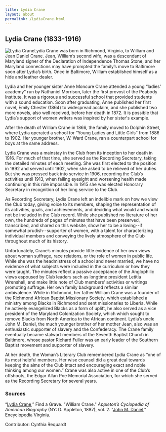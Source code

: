 ```yaml
---
title: Lydia Crane
layout: about
permalink: /LydiaCrane.html
---
```


## Lydia Crane (1833-1916)
<div style="float: left"><img src="https://elizajames.github.io/WLCB_draft/assets/img/LydiaCrane.jpg" alt="Lydia Crane"></div>

Lydia Crane was born in Richmond, Virginia, to William and Jean Daniel Crane. Jean, William’s second wife, was a descendant of Maryland signer of the Declaration of Independence Thomas Stone, and her Maryland connections may have prompted the family’s move to Baltimore soon after Lydia’s birth. Once in Baltimore, William established himself as a hide and leather dealer.

Lydia and her younger sister Anne Moncure Crane attended a young “ladies’ academy” run by Nathaniel Morrison, later the first provost of the Peabody Institute. It was a rigorous and successful school that provided students with a sound education. Soon after graduating, Anne published her first novel, Emily Chester (1864) to widespread acclaim, and she published two more novels, also well received, before her death in 1872. It is possible that Lydia’s support of women writers was inspired by her sister's example.

After the death of William Crane in 1866, the family moved to Dolphin Street, where Lydia operated a school for “Young Ladies and Little Girls” from 1886 to 1902. Her younger brother, W. Ward Crane, ran a counterpart school for boys at the same address.

Lydia Crane was a mainstay in the Club from its inception to her death in 1916. For much of that time, she served as the Recording Secretary, taking the detailed minutes of each meeting. She was first elected to the position in 1892 and served until 1902, when she asked to be relieved of her duties. But she was pressed back into service in 1906, recording the Club’s activities until 1913, when failing eyesight and worsening health made continuing in this role impossible. In 1915 she was elected Honorary Secretary in recognition of her long service to the Club.

As Recording Secretary, Lydia Crane left an indelible mark on how we view the Club today, giving voice to its members, shaping the representation of its activities, goals, and achievements, and deciding what would and would not be included in the Club record. While she published no literature of her own, the hundreds of pages of minutes that have been preserved, transcribed, and shared on this website, show her to be a loving--if somewhat prudish--supporter of women, with a talent for characterizing individual members and conveying the lively atmosphere of the Club throughout much of its history.

Unfortunately, Crane’s minutes provide little evidence of her own views about woman suffrage, race relations, or the role of women in public life. While she was the headmistress of a school and never married, we have no evidence of what subjects were included in the curriculum or how they were taught. The minutes reflect a passive acceptance of the Anglophilic views espoused by Club leaders such as longtime president Letitia Wrenshall, and make little note of Club members’ activities or writings promoting suffrage. Her own family background reflects a similar ambivalence. While in Richmond, her father William Crane was a founder of the Richmond African Baptist Missionary Society, which established a ministry among Blacks in Richmond and sent missionaries to Liberia. While he actively evangelized Blacks as a form of uplift, he also served as a vice president of the Maryland Colonization Society, which which sought to remove Blacks from North America to the African continent. Lydia’s uncle John M. Daniel, the much younger brother of her mother Jean, also was an enthusiastic supporter of slavery and the Confederacy. The Crane family eventually became stalwart members of the Seventh Baptist Church in Baltimore, whose pastor Richard Fuller was an early leader of the Southern Baptist movement and supporter of slavery.

At her death, the Woman’s Literary Club remembered Lydia Crane as “one of its most helpful members. Her wise counsel did a great deal towards keeping the aims of the Club intact and encouraging exact and noble thinking among our women.” Crane was also active in one of the Club’s offshoots, the Edgar Allan Poe Memorial Association, for which she served as the Recording Secretary for several years.

### Sources

“[Lydia Crane](https://www.findagrave.com/memorial/36844101/lydia-crane),” Find a Grave. 
"William Crane." *Appleton’s Cyclopedia of American Biography* (NY: D. Appleton, 1887), vol. 2.
"[John M. Daniel](https://www.encyclopediavirginia.org/Daniel_John_M_1825-1865#start_entry)," Encyclopedia Virginia.

Contributor: Cynthia Requardt